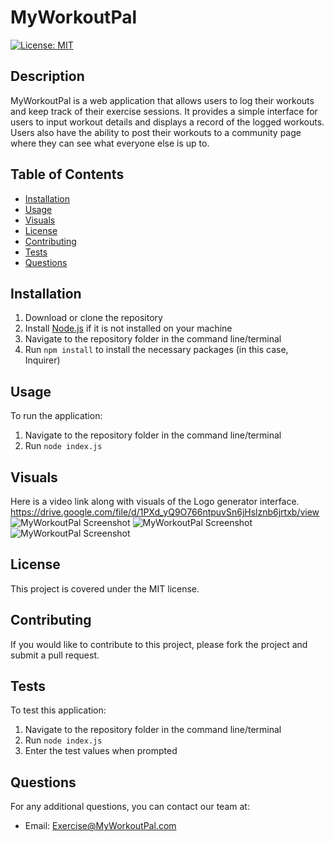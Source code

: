 # MyWorkoutPal
  [![License: MIT](https://img.shields.io/badge/License-MIT-yellow.svg)](https://opensource.org/licenses/MIT)
  ## Description
  MyWorkoutPal is a web application that allows users to log their workouts and keep track of their exercise sessions. It provides a simple interface for users to input workout details and displays a record of the logged workouts. Users also have the ability to post their workouts to a community page where they can see what everyone else is up to.
  ## Table of Contents
  - [Installation](#installation)
  - [Usage](#usage)
  - [Visuals](#visuals)
  - [License](#license)
  - [Contributing](#contributing)
  - [Tests](#tests)
  - [Questions](#questions)
  ## Installation
  1. Download or clone the repository
  2. Install [Node.js](https://nodejs.org/) if it is not installed on your machine
  3. Navigate to the repository folder in the command line/terminal
  4. Run `npm install` to install the necessary packages (in this case, Inquirer)
  ## Usage
  To run the application:
  1. Navigate to the repository folder in the command line/terminal
  2. Run `node index.js`
  ## Visuals
  Here is a video link along with visuals of the Logo generator interface.
  https://drive.google.com/file/d/1PXd_yQ9O766ntpuvSn6jHslznb6jrtxb/view
  <img src="./assets/images/MyWorkoutPal 1.png" alt="MyWorkoutPal Screenshot">
  <img src="./assets/images/MyWorkoutPal 2.png" alt="MyWorkoutPal Screenshot"> 
  <img src="./assets/images/MyWorkoutPal 3.png" alt="MyWorkoutPal Screenshot"> 
  ## License
  This project is covered under the MIT license.
  ## Contributing
  If you would like to contribute to this project, please fork the project and submit a pull request.
  ## Tests
  To test this application:
  1. Navigate to the repository folder in the command line/terminal
  2. Run `node index.js`
  3. Enter the test values when prompted
  ## Questions
  For any additional questions, you can contact our team at:
  - Email: Exercise@MyWorkoutPal.com
